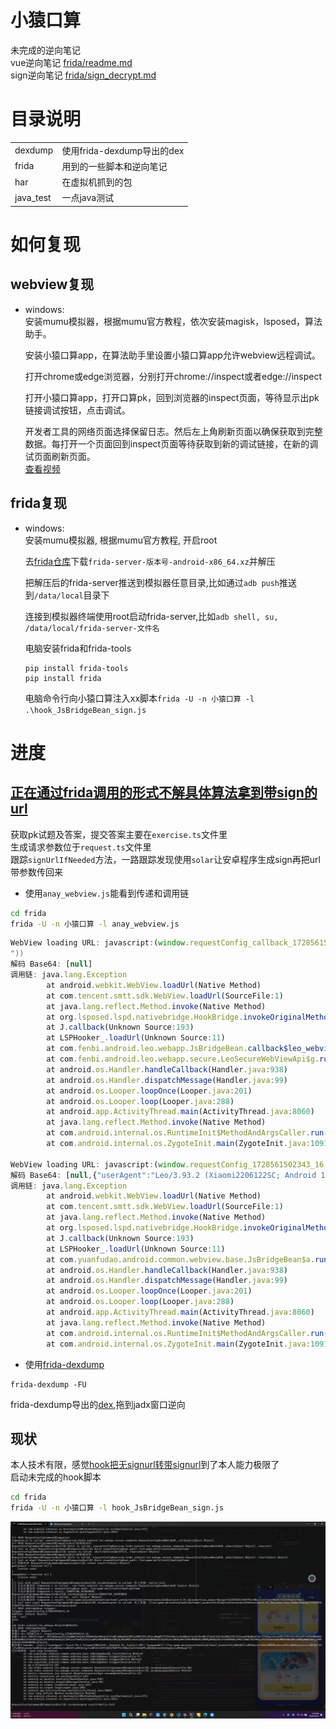# 小猿口算
未完成的逆向笔记  
vue逆向笔记 [frida/readme.md](frida/readme.md)  
sign逆向笔记 [frida/sign_decrypt.md](frida/sign_decrypt.md)

# 目录说明
|||
|--|--|
|dexdump|使用frida-dexdump导出的dex|
|frida|用到的一些脚本和逆向笔记|
|har|在虚拟机抓到的包|
|java_test|一点java测试|

# 如何复现

## webview复现
+ windows:  
    安装mumu模拟器，根据mumu官方教程，依次安装magisk，lsposed，算法助手。  

    安装小猿口算app，在算法助手里设置小猿口算app允许webview远程调试。  

    打开chrome或edge浏览器，分别打开chrome://inspect或者edge://inspect  

    打开小猿口算app，打开口算pk，回到浏览器的inspect页面，等待显示出pk链接调试按钮，点击调试。  

    开发者工具的网络页面选择保留日志。然后左上角刷新页面以确保获取到完整数据。每打开一个页面回到inspect页面等待获取到新的调试链接，在新的调试页面刷新页面。  
    [查看视频](./video/webview.mp4)

## frida复现
+ windows:  
    安装mumu模拟器, 根据mumu官方教程, 开启root  

    去[frida仓库](https://github.com/frida/frida/releases)下载`frida-server-版本号-android-x86_64.xz`并解压  

    把解压后的frida-server推送到模拟器任意目录,比如通过`adb push`推送到`/data/local`目录下  

    连接到模拟器终端使用root启动frida-server,比如`adb shell, su, /data/local/frida-server-文件名`  

    电脑安装frida和frida-tools
    ```
    pip install frida-tools
    pip install frida
    ```

    电脑命令行向小猿口算注入xx脚本`frida -U -n 小猿口算 -l .\hook_JsBridgeBean_sign.js`


# 进度
## [正在通过frida调用的形式不解具体算法拿到带sign的url](./frida/sign_decrypt.md)  
获取pk试题及答案，提交答案主要在`exercise.ts`文件里  
生成请求参数位于`request.ts`文件里  
跟踪`signUrlIfNeeded`方法，一路跟踪发现使用`solar`让安卓程序生成sign再把url带参数传回来  

+ 使用`anay_webview.js`能看到传递和调用链  
```sh
cd frida
frida -U -n 小猿口算 -l anay_webview.js
```
```js
WebView loading URL: javascript:(window.requestConfig_callback_1728561502343_17 && window.requestConfig_callback_1728561502343_17("W251bGxd
"))
解码 Base64: [null]
调用链: java.lang.Exception
        at android.webkit.WebView.loadUrl(Native Method)
        at com.tencent.smtt.sdk.WebView.loadUrl(SourceFile:1)
        at java.lang.reflect.Method.invoke(Native Method)
        at org.lsposed.lspd.nativebridge.HookBridge.invokeOriginalMethod(Native Method)
        at J.callback(Unknown Source:193)
        at LSPHooker_.loadUrl(Unknown Source:11)
        at com.fenbi.android.leo.webapp.JsBridgeBean.callback$leo_webview_release(SourceFile:73)
        at com.fenbi.android.leo.webapp.secure.LeoSecureWebViewApi$g.run(SourceFile:11)
        at android.os.Handler.handleCallback(Handler.java:938)
        at android.os.Handler.dispatchMessage(Handler.java:99)
        at android.os.Looper.loopOnce(Looper.java:201)
        at android.os.Looper.loop(Looper.java:288)
        at android.app.ActivityThread.main(ActivityThread.java:8060)
        at java.lang.reflect.Method.invoke(Native Method)
        at com.android.internal.os.RuntimeInit$MethodAndArgsCaller.run(RuntimeInit.java:571)
        at com.android.internal.os.ZygoteInit.main(ZygoteInit.java:1091)

WebView loading URL: javascript:(window.requestConfig_1728561502343_16 && window.requestConfig_1728561502343_16("W251bGwseyJ1c2VyQWdlbnQiOiJMZW8vMy45My4yIChYaWFvbWkyMjA2MTIyU0M7IEFuZHJvaWQgMTI7IFNjYWxlLzEuNDkpIiwid3JhcHBlZFVybCI6Ii9sZW8tZ2FtZS1way9hbmRyb2lkL21hdGgvcGsvaG9tZT9fcHJvZHVjdElkXHUwMDNkNjExXHUwMDI2cGxhdGZvcm1cdTAwM2RhbmRyb2lkMzJcdTAwMjZ2ZXJzaW9uXHUwMDNkMy45My4yXHUwMDI2dmVuZG9yXHUwMDNkeGlhb19taVx1MDAyNmF2XHUwMDNkNVx1MDAyNnNpZ25cdTAwM2RmMmQ2NjhjZTY3MDgxOWMwNWI3NjRhMjM3YzcyNjQ0Mlx1MDAyNmRldmljZUNhdGVnb3J5XHUwMDNkcGFkIn1d"))
解码 Base64: [null,{"userAgent":"Leo/3.93.2 (Xiaomi2206122SC; Android 12; Scale/1.49)","wrappedUrl":"/leo-game-pk/android/math/pk/home?_productId=611&platform\u003dandroid32&version\u003d3.93.2&vendor\u003dxiao_mi&av\u003d5&sign\u003df2d668ce670819c05b764a237c726442&deviceCategory\u003dpad"}]
调用链: java.lang.Exception
        at android.webkit.WebView.loadUrl(Native Method)
        at com.tencent.smtt.sdk.WebView.loadUrl(SourceFile:1)
        at java.lang.reflect.Method.invoke(Native Method)
        at org.lsposed.lspd.nativebridge.HookBridge.invokeOriginalMethod(Native Method)
        at J.callback(Unknown Source:193)
        at LSPHooker_.loadUrl(Unknown Source:11)
        at com.yuanfudao.android.common.webview.base.JsBridgeBean$a.run(SourceFile:47)
        at android.os.Handler.handleCallback(Handler.java:938)
        at android.os.Handler.dispatchMessage(Handler.java:99)
        at android.os.Looper.loopOnce(Looper.java:201)
        at android.os.Looper.loop(Looper.java:288)
        at android.app.ActivityThread.main(ActivityThread.java:8060)
        at java.lang.reflect.Method.invoke(Native Method)
        at com.android.internal.os.RuntimeInit$MethodAndArgsCaller.run(RuntimeInit.java:571)
        at com.android.internal.os.ZygoteInit.main(ZygoteInit.java:1091)
```

+ 使用[frida-dexdump](https://github.com/hluwa/frida-dexdump)  
```
frida-dexdump -FU
```
frida-dexdump导出的[dex](frida/dexdump/小猿口算),拖到jadx窗口逆向

## 现状
本人技术有限，感觉[hook把无signurl转带signurl](/frida/hook_JsBridgeBean_sign.js)到了本人能力极限了  
启动未完成的hook脚本
```sh
cd frida
frida -U -n 小猿口算 -l hook_JsBridgeBean_sign.js
```
![image](/image/hook_JsBridgeBean_sign.png)